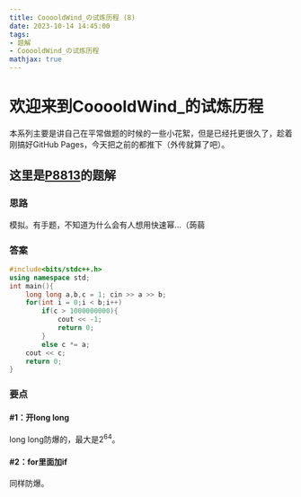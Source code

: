 ```yaml
---
title: CooooldWind_の试炼历程 (8)
date: 2023-10-14 14:45:00
tags: 
- 题解
- CooooldWind_の试炼历程
mathjax: true
---
```


# 欢迎来到CooooldWind_的试炼历程

本系列主要是讲自己在平常做题的时候的一些小花絮，但是已经托更很久了，趁着刚搞好GitHub Pages，今天把之前的都推下（外传就算了吧）。

## 这里是[P8813](https://www.luogu.com.cn/problem/P8813)的题解

### 思路

模拟。有手题，不知道为什么会有人想用快速幂…（蒟蒻

### 答案

```cpp
#include<bits/stdc++.h>
using namespace std;
int main(){
	long long a,b,c = 1; cin >> a >> b;
	for(int i = 0;i < b;i++)
		if(c > 1000000000){
			cout << -1;
			return 0;
		}
		else c *= a;
	cout << c;
	return 0;
}
```

### 要点

#### #1：开long long

long long防爆的，最大是$2^6$$^4$。

#### #2：for里面加if

同样防爆。